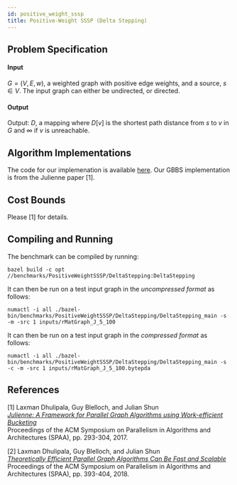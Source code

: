 ```yaml
---
id: positive_weight_sssp
title: Positive-Weight SSSP (Delta Stepping)
---
```


## Problem Specification
#### Input
$G=(V, E, w)$, a weighted graph with positive edge weights, and a
source, $s \in V$. The input graph can either be undirected, or
directed.

#### Output
Output: $D$, a mapping where $D[v]$ is the shortest path distance from
$s$ to $v$ in $G$ and $\infty$ if $v$ is unreachable.

## Algorithm Implementations

The code for our implemenation is available
[here](https://github.com/ldhulipala/gbbs/tree/master/benchmarks/PositiveWeightSSSP/DeltaStepping).
Our GBBS implementation is from the Julienne paper [1].

## Cost Bounds

Please [1] for details.


## Compiling and Running

The benchmark can be compiled by running:
```
bazel build -c opt //benchmarks/PositiveWeightSSSP/DeltaStepping:DeltaStepping
```

It can then be run on a test input graph in the *uncompressed format* as follows:
```
numactl -i all ./bazel-bin/benchmarks/PositiveWeightSSSP/DeltaStepping/DeltaStepping_main -s -m -src 1 inputs/rMatGraph_J_5_100
```

It can then be run on a test input graph in the *compressed format* as follows:
```
numactl -i all ./bazel-bin/benchmarks/PositiveWeightSSSP/DeltaStepping/DeltaStepping_main -s -c -m -src 1 inputs/rMatGraph_J_5_100.bytepda
```

## References

[1] Laxman Dhulipala, Guy Blelloch, and Julian Shun<br/>
[*Julienne: A Framework for Parallel Graph Algorithms using Work-efficient Bucketing*](https://ldhulipala.github.io/papers/Bucketing.pdf)<br/>
Proceedings of the ACM Symposium on Parallelism in Algorithms and Architectures (SPAA), pp. 293-304, 2017.

[2] Laxman Dhulipala, Guy Blelloch, and Julian Shun<br/>
[*Theoretically Efficient Parallel Graph Algorithms Can Be Fast and Scalable*](https://ldhulipala.github.io/papers/gbbs_topc.pdf)<br/>
Proceedings of the ACM Symposium on Parallelism in Algorithms and Architectures (SPAA), pp. 393-404, 2018. <br/>
